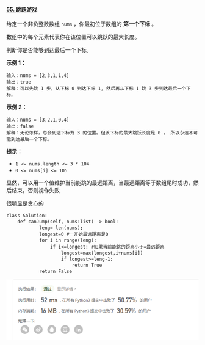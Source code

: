#### [55. 跳跃游戏](https://leetcode-cn.com/problems/jump-game/)

给定一个非负整数数组 `nums` ，你最初位于数组的 **第一个下标** 。

数组中的每个元素代表你在该位置可以跳跃的最大长度。

判断你是否能够到达最后一个下标。

 

**示例 1：**

```
输入：nums = [2,3,1,1,4]
输出：true
解释：可以先跳 1 步，从下标 0 到达下标 1, 然后再从下标 1 跳 3 步到达最后一个下标。
```

**示例 2：**

```
输入：nums = [3,2,1,0,4]
输出：false
解释：无论怎样，总会到达下标为 3 的位置。但该下标的最大跳跃长度是 0 ， 所以永远不可能到达最后一个下标。
```

 

**提示：**

- `1 <= nums.length <= 3 * 104`
- `0 <= nums[i] <= 105`



显然，可以用一个值维护当前能跳的最远距离，当最远距离等于数组尾时成功，然后结束，否则视作失败

很明显是贪心的

```
class Solution:
    def canJump(self, nums:list) -> bool:
            leng= len(nums);
            longest=0 #一开始最远距离是0
            for i in range(leng):
                if i<=longest: #如果当前能跳的距离小于=最远距离
                    longest=max(longest,i+nums[i])
                    if longest>=leng-1:
                        return True
            return False
```

![1614917218834](img/1614917218834.png)


